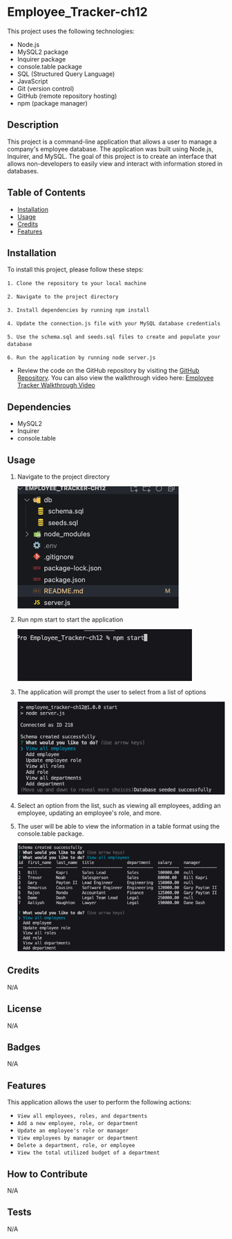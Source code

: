 # Employee_Tracker-ch12

This project uses the following technologies:

- Node.js
- MySQL2 package
- Inquirer package
- console.table package
- SQL (Structured Query Language)
- JavaScript
- Git (version control)
- GitHub (remote repository hosting)
- npm (package manager)

## Description

This project is a command-line application that allows a user to manage a company's employee database. The application was built using Node.js, Inquirer, and MySQL. The goal of this project is to create an interface that allows non-developers to easily view and interact with information stored in databases.

## Table of Contents

- [Installation](#installation)
- [Usage](#usage)
- [Credits](#credits)
- [Features](#features)

## Installation

To install this project, please follow these steps:

`1. Clone the repository to your local machine`

`2. Navigate to the project directory`

`3. Install dependencies by running npm install`

`4. Update the connection.js file with your MySQL database credentials`

`5. Use the schema.sql and seeds.sql files to create and populate your database`

`6. Run the application by running node server.js`

- Review the code on the GitHub repository by visiting the [GitHub Repository](https://github.com/etapm/Employee_Tracker-ch12). You can also view the walkthrough video here: [Employee Tracker Walkthrough Video](https://drive.google.com/file/d/1DP9Y9QcaR0my_LIyKWOv_N6UgtW4cLrM/view)

## Dependencies

- MySQL2
- Inquirer
- console.table

## Usage

1.  Navigate to the project directory

    ![root directory](/images/1.png)

2.  Run npm start to start the application

    ![npm start in terminal](/images/2.png)

3.  The application will prompt the user to select from a list of options

    ![sample questions after starting server](/images/3.png)

4.  Select an option from the list, such as viewing all employees, adding an employee, updating an employee's role, and more.

5.  The user will be able to view the information in a table format using the console.table package.

    ![table after selecting view all employees](/images/4.png)

## Credits

N/A

## License

N/A

## Badges

N/A

## Features

This application allows the user to perform the following actions:

- `View all employees, roles, and departments`
- `Add a new employee, role, or department`
- `Update an employee's role or manager`
- `View employees by manager or department`
- `Delete a department, role, or employee`
- `View the total utilized budget of a department`

## How to Contribute

N/A

## Tests

N/A
